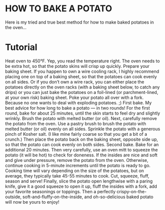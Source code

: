 # HOW TO BAKE A POTATO
Here is my tried and true best method for how to make baked potatoes in the oven…
# Tutorial
Heat oven to 450°F. Yep, you read the temperature right.  The oven needs to be extra hot, so that the potato skins will crisp up quickly.
Prepare your baking sheet.  If you happen to own a wire cooling rack, I highly recommend placing one on top of a baking sheet, so that the potatoes can cook evenly on all sides.  Or if you don’t own a wire rack, you can either place the potatoes directly on the oven racks (with a baking sheet below, to catch any drips) or you can just bake the potatoes on a foil-lined (or parchment-lined, at your own risk) baking sheet.
Poke your potato all over with a fork.  Because no one wants to deal with exploding potatoes. ;)
First bake.  My best advice for how long to bake a potato — in two rounds!  For the first round, bake for about 25 minutes, until the skin starts to feel dry and slightly wrinkly.
Brush the potato with melted butter (or oil). Next, carefully remove the potato from the oven.  Use a pastry brush to brush the potato with melted butter (or oil) evenly on all sides.  Sprinkle the potato with a generous pinch of Kosher salt. (I like mine fairly coarse so that you get a bit of a crunch.)  Then place the potato back on the baking sheet, opposite side up, so that the potato can cook evenly on both sides.
Second bake. Bake for an additional 20 minutes.  Then very carefully, use an oven mitt to squeeze the potato (it will be hot) to check for doneness.  If the insides are nice and soft and give under pressure, remove the potato from the oven.  Otherwise, continue cooking in 5-minute increments until the potato is ready to go.  Cooking time will vary depending on the size of the potatoes, but on average, they typically take 45-55 minutes to cook.
Cut, squeeze, fluff, season and serve!  Finally, slice the potato open lengthwise with a paring knife, give it a good squeeze to open it up, fluff the insides with a fork, add your favorite seasonings or toppings.  Then a perfectly crispy-on-the-outside, soft-and-fluffy-on-the-inside, and oh-so-delicious baked potato will now be yours to enjoy!
